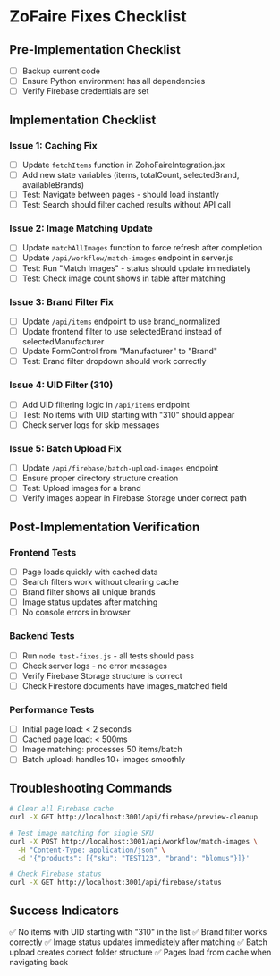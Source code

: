# ZoFaire Fixes Checklist

## Pre-Implementation Checklist
- [ ] Backup current code
- [ ] Ensure Python environment has all dependencies
- [ ] Verify Firebase credentials are set

## Implementation Checklist

### Issue 1: Caching Fix
- [ ] Update `fetchItems` function in ZohoFaireIntegration.jsx
- [ ] Add new state variables (items, totalCount, selectedBrand, availableBrands)
- [ ] Test: Navigate between pages - should load instantly
- [ ] Test: Search should filter cached results without API call

### Issue 2: Image Matching Update
- [ ] Update `matchAllImages` function to force refresh after completion
- [ ] Update `/api/workflow/match-images` endpoint in server.js
- [ ] Test: Run "Match Images" - status should update immediately
- [ ] Test: Check image count shows in table after matching

### Issue 3: Brand Filter Fix
- [ ] Update `/api/items` endpoint to use brand_normalized
- [ ] Update frontend filter to use selectedBrand instead of selectedManufacturer
- [ ] Update FormControl from "Manufacturer" to "Brand"
- [ ] Test: Brand filter dropdown should work correctly

### Issue 4: UID Filter (310)
- [ ] Add UID filtering logic in `/api/items` endpoint
- [ ] Test: No items with UID starting with "310" should appear
- [ ] Check server logs for skip messages

### Issue 5: Batch Upload Fix
- [ ] Update `/api/firebase/batch-upload-images` endpoint
- [ ] Ensure proper directory structure creation
- [ ] Test: Upload images for a brand
- [ ] Verify images appear in Firebase Storage under correct path

## Post-Implementation Verification

### Frontend Tests
- [ ] Page loads quickly with cached data
- [ ] Search filters work without clearing cache
- [ ] Brand filter shows all unique brands
- [ ] Image status updates after matching
- [ ] No console errors in browser

### Backend Tests
- [ ] Run `node test-fixes.js` - all tests should pass
- [ ] Check server logs - no error messages
- [ ] Verify Firebase Storage structure is correct
- [ ] Check Firestore documents have images_matched field

### Performance Tests
- [ ] Initial page load: < 2 seconds
- [ ] Cached page load: < 500ms
- [ ] Image matching: processes 50 items/batch
- [ ] Batch upload: handles 10+ images smoothly

## Troubleshooting Commands

```bash
# Clear all Firebase cache
curl -X GET http://localhost:3001/api/firebase/preview-cleanup

# Test image matching for single SKU
curl -X POST http://localhost:3001/api/workflow/match-images \
  -H "Content-Type: application/json" \
  -d '{"products": [{"sku": "TEST123", "brand": "blomus"}]}'

# Check Firebase status
curl -X GET http://localhost:3001/api/firebase/status
```

## Success Indicators
✅ No items with UID starting with "310" in the list
✅ Brand filter works correctly
✅ Image status updates immediately after matching
✅ Batch upload creates correct folder structure
✅ Pages load from cache when navigating back
